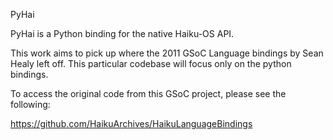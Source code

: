 PyHai

PyHai is a Python binding for the native Haiku-OS API.

This work aims to pick up where the 2011 GSoC Language bindings by Sean Healy 
left off. This particular codebase will focus only on the python bindings.

To access the original code from this GSoC project, please see the following:

https://github.com/HaikuArchives/HaikuLanguageBindings
